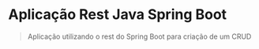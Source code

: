 # Aplicação Rest Java Spring Boot 

> Aplicação utilizando o rest do Spring Boot para criação de um CRUD
